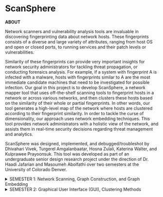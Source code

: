 # ScanSphere
**ABOUT**

Network scanners and vulnerability analysis tools are invaluable in discovering fingerprinting data about network hosts. These fingerprints consists of a diverse and large variety of attributes, ranging from host OS and open or closed ports, to running services and their patch levels or vulnerabilities.

Similarity of these fingerprints can provide very important insights for network security administrators for tackling threat propagation, or conducting forensics analysis. For example, if a system with fingerprint A is infected with a malware, hosts with fingerprints similar to A are the most immediate candidate machines that need to be investigated for possible infection. Our goal in this project is to develop ScanSphere, a network mapper tool that uses off-the-shelf scanning tools to fingerprint hosts in a network or across various networks, and then clusters these hosts based on the similarity of their whole or partial fingerprints. In other words, our tool generates a high-level map of the network where hosts are clustered according to their fingerprint similarity. In order to tackle the curse of dimensionality, our approach uses network embedding techniques. This tool provides network administrators with a holistic view of the network, and assists them in real-time security decisions regarding threat management and analytics.

ScanSphere was designed, implemented, and debugged/troubleshot by Dhivahari Vivek, Turgerel Amgalanbaatar, Hosna Zulali, Katerina Walter, and Kulprawee Prayoonsuk. This tool was developed as part of an undergraduate senior design research project under the direction of Dr. Haadi Jafarian and Masoumeh Abolfathi over two semesters at the University of Colorado Denver.

<details>
  <summary>SEMESTER 1: Network Scanning, Graph Construction, and Graph Embedding</summary> 

#### Part 1 - Nmap Network Scan
The tool gives the user three scanning options: scan a single IP address, scan a range of IP addresses, or scan several specific IP addresses. It uses Nmap (more specifically, the *python-nmap* library that helps in using the Nmap port scanner) and then prepares the raw nmap data for database transfer.

#### Part 2 - Database Collection, Graph Node/Edge Generation
The tool transfers the raw Nmap data collected in Part 1 to a MongoDB server which will store the scanned network's data. The data is then sorted into nodes (hosts and attributes) and edges (relationships between hosts and attributes) for graph construction in Part 3. See the ScanSphere/graph-construction.md to understand this process in further detail.

#### Part 3 - Graph Construction
The nodes and edges generated in Part 2 will be used to construct a directed, weighted graph (using Python's *NetworkX* library). 

#### Part 4 - Graph Embedding Methods (GEM)
The tool will then execute the Structured Deep Network Embedding (SDNE) and node2vec graph embedding techniques (using the *GEM* library).

</details>

<details>
  <summary>SEMESTER 2: Graphical User Interface (GUI), Clustering Methods</summary>

</details>
